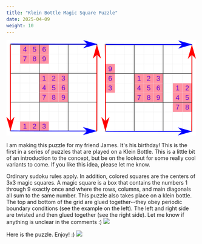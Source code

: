 ```yaml
---
title: "Klein Bottle Magic Square Puzzle"
date: 2025-04-09
weight: 10
---
```

<img src="featured.png" alt="Puzzle Image">


<p>I am making this puzzle for my friend James. It's his birthday! This is the first in a series of puzzles that are played on a Klein Bottle. This is a little bit of an introduction to the concept, but be on the lookout for some really cool variants to come. If you like this idea, please let me know. </p>
<p>Ordinary sudoku rules apply. In addition, colored squares are the centers of 3x3 magic squares. A magic square is a box that contains the numbers 1 through 9 exactly once and where the rows, columns, and main diagonals all sum to the same number. This puzzle also takes place on a klein bottle. The top and bottom of the grid are glued together--they obey periodic boundary conditions (see the example on the left). The left and right side are twisted and then glued together (see the right side). Let me know if anything is unclear in the comments :)
<img src="/Dateien/bild.php?data=c15a449c-7512-3030303431362d31"/>
</p>
<p>Here is the puzzle. Enjoy! :)
<img src="/Dateien/bild.php?data=52aa79e8-7511-3030303431362d32"/>
</p>